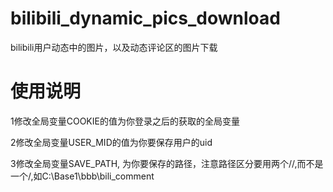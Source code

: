 # bilibili_dynamic_pics_download
bilibili用户动态中的图片，以及动态评论区的图片下载
# 使用说明
1修改全局变量COOKIE的值为你登录之后的获取的全局变量

2修改全局变量USER_MID的值为你要保存用户的uid

3修改全局变量SAVE_PATH, 为你要保存的路径，注意路径区分要用两个//,而不是一个/,如C:\\Base1\\bbb\\bili_comment

